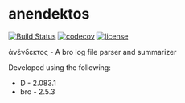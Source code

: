 anendektos
==========
[![Build Status](https://img.shields.io/travis/steveno/anendektos.svg?style=flat)](https://travis-ci.org/steveno/anendektos)
[![codecov](https://codecov.io/gh/steveno/anendektos/branch/master/graph/badge.svg)](https://codecov.io/gh/steveno/anendektos)
[![license](https://img.shields.io/github/license/steveno/anendektos.svg?style=flat)](https://github.com/steveno/anendektos/blob/master/LICENSE.txt)

ἀνένδεκτος - A bro log file parser and summarizer

Developed using the following:
* D   - 2.083.1
* bro - 2.5.3
